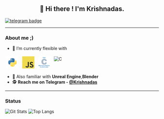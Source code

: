 <h2 align="center">👋 Hi there ! I'm Krishnadas. </h2>



[![telegram badge](https://img.shields.io/badge/-KD-blue?style=flat&logo=telegram)](https://t.me/MAD0MAKER)


<!--![Hits](https://hits.seeyoufarm.com/api/count/incr/badge.svg?url=https://github.com/Krishnadas-KD)-->
---


### About me ;) 
- 🌱 I’m currently flexible with
<img src="https://raw.githubusercontent.com/github/explore/80688e429a7d4ef2fca1e82350fe8e3517d3494d/topics/python/python.png" alt="Python" height="40" style="vertical-align:top; margin:4px">
<img src="https://raw.githubusercontent.com/github/explore/80688e429a7d4ef2fca1e82350fe8e3517d3494d/topics/javascript/javascript.png" alt="Javascript" height="40" style="vertical-align:top; margin:4px">
<img src="https://raw.githubusercontent.com/github/explore/80688e429a7d4ef2fca1e82350fe8e3517d3494d/topics/c/c.png" alt="C" height="40" style="vertical-align:top; margin:4px">
<img src="https://raw.githubusercontent.com/github/explore/80688e429a7d4ef2fca1e82350fe8e3517d3494d/topics/c++/c++.png" alt="C" height="40" style="vertical-align:top; margin:4px">

- 💬 Also familiar with **Unreal Engine**,**Blender**
- 🕵️ **Reach me on Telegram - [@Krishnadas](https://t.me/MAD0MAKER)**

---

### Status
![Git Stats](https://github-readme-stats.vercel.app/api?username=Krishnadas-KD&theme=tokyonight&show_icons=true)
![Top Langs](https://github-readme-stats.vercel.app/api/top-langs/?Krishnadas-KD=CharalambosIoannou&theme=tokyonight)
